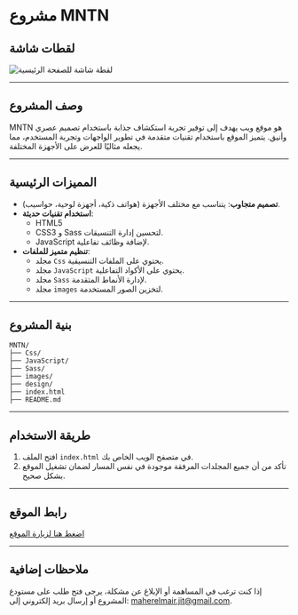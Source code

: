 # مشروع MNTN

## لقطات شاشة

![لقطة شاشة للصفحة الرئيسية](<design/MNTN%20-%20Landing%20Page%20(Community).png>)

---

## وصف المشروع

MNTN هو موقع ويب يهدف إلى توفير تجربة استكشاف جذابة باستخدام تصميم عصري وأنيق. يتميز الموقع باستخدام تقنيات متقدمة في تطوير الواجهات وتجربة المستخدم، مما يجعله مثاليًا للعرض على الأجهزة المختلفة.

---

## المميزات الرئيسية

- **تصميم متجاوب**: يتناسب مع مختلف الأجهزة (هواتف ذكية، أجهزة لوحية، حواسيب).
- **استخدام تقنيات حديثة**:
  - HTML5
  - CSS3 و Sass لتحسين إدارة التنسيقات.
  - JavaScript لإضافة وظائف تفاعلية.
- **تنظيم متميز للملفات**:
  - مجلد `Css` يحتوي على الملفات التنسيقية.
  - مجلد `JavaScript` يحتوي على الأكواد التفاعلية.
  - مجلد `Sass` لإدارة الأنماط المتقدمة.
  - مجلد `images` لتخزين الصور المستخدمة.

---

## بنية المشروع

```
MNTN/
├── Css/
├── JavaScript/
├── Sass/
├── images/
├── design/
├── index.html
├── README.md
```

---

## طريقة الاستخدام

1. افتح الملف `index.html` في متصفح الويب الخاص بك.
2. تأكد من أن جميع المجلدات المرفقة موجودة في نفس المسار لضمان تشغيل الموقع بشكل صحيح.

---

## رابط الموقع

[اضغط هنا لزيارة الموقع](https://maher-elmair.github.io/MNTN/)

---

## ملاحظات إضافية

إذا كنت ترغب في المساهمة أو الإبلاغ عن مشكلة، يرجى فتح طلب على مستودع المشروع أو إرسال بريد إلكتروني إلى: [maherelmair.jit@gmail.com](mailto:maherelmair.jit@gmail.com).